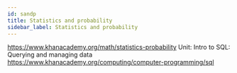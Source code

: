 ```yaml
---
id: sandp
title: Statistics and probability
sidebar_label: Statistics and probability
---
```


https://www.khanacademy.org/math/statistics-probability
Unit: Intro to SQL: Querying and managing data
https://www.khanacademy.org/computing/computer-programming/sql
